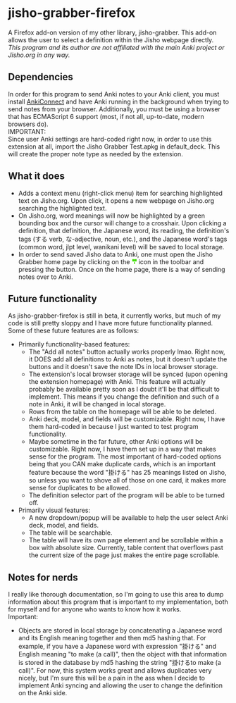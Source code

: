 # jisho-grabber-firefox
A Firefox add-on version of my other library, jisho-grabber. This add-on allows
the user to
select a definition within the Jisho webpage directly.  
*This program and its author are not affiliated with the main Anki project or*
*Jisho.org in any way.*

## Dependencies
In order for this program to send Anki notes to your Anki client, you must
install [AnkiConnect](https://ankiweb.net/shared/info/2055492159) and have Anki
running in the background when trying to send notes from your browser.
Additionally, you must be using a browser that has ECMAScript 6 support (most,
if not all, up-to-date, modern browsers do).  
IMPORTANT:  
Since user Anki settings are hard-coded right now, in order to use this
extension at all, import the Jisho Grabber Test.apkg in default_deck. This will
create the proper note type as needed by the extension.

## What it does
- Adds a context menu (right-click menu) item for searching highlighted text on
  Jisho.org. Upon click, it opens a new webpage on Jisho.org searching the
  highlighted text.
- On Jisho.org, word meanings will now be highlighted by a green bounding box
  and the cursor will change to a crosshair. Upon clicking a definition, that
  definition, the Japanese word, its reading, the definition's tags (する verb,
  な-adjective, noun, etc.), and the Japanese word's tags (common word, jlpt
  level, wanikani level) will be saved to local storage.
- In order to send saved Jisho data to Anki, one must open the Jisho Grabber
  home page by clicking on the
  <img src="./icons/jisho-grabber.svg" width="12" height="12"/> icon in the
  toolbar and pressing the button. Once on the home page, there is a way of
  sending notes over to Anki.

## Future functionality
As jisho-grabber-firefox is still in beta, it currently works, but much of my
code is still pretty sloppy and I have more future functionality planned. Some
of these future features are as follows:
- Primarily functionality-based features:
  - The "Add all notes" button actually works properly lmao. Right now, it DOES
    add all definitions to Anki as notes, but it doesn't update the buttons and
    it doesn't save the note IDs in local browser storage.
  - The extension's local browser storage will be synced (upon opening the
    extension homepage) with Anki. This feature will actually probably be
    available pretty soon as I doubt it'll be that difficult to implement. This
    means if you change the definition and such of a note in Anki, it will be
    changed in local storage.
  - Rows from the table on the homepage will be able to be deleted.
  - Anki deck, model, and fields will be customizable. Right now, I have them
    hard-coded in because I just wanted to test program functionality.
  - Maybe sometime in the far future, other Anki options will be customizable.
    Right now, I have them set up in a way that makes sense for the program.
    The most important of hard-coded options being that you CAN make duplicate
    cards, which is an important feature because the word "掛ける" has 25
    meanings listed on Jisho, so unless you want to shove all of those on one
    card, it makes more sense for duplicates to be allowed.
  - The definition selector part of the program will be able to be turned off.
- Primarily visual features:
  - A new dropdown/popup will be available to help the user select Anki deck,
    model, and fields.
  - The table will be searchable.
  - The table will have its own page element and be scrollable within a box
    with absolute size. Currently, table content that overflows past the current
    size of the page just makes the entire page scrollable.

## Notes for nerds
I really like thorough documentation, so I'm going to use this area to dump
information about this program that is important to my implementation, both
for myself and for anyone who wants to know how it works.  
Important:
- Objects are stored in local storage by concatenating a Japanese word and its
  English meaning together and then md5 hashing that. For example, if you have
  a Japanese word with expression "掛ける" and English meaning "to make (a 
  call)", then the object with that information is stored in the database by
  md5 hashing the string "掛けるto make (a call)". For now, this system works
  great and allows duplicates very nicely, but I'm sure this will be a pain in
  the ass when I decide to implement Anki syncing and allowing the user to
  change the definition on the Anki side.